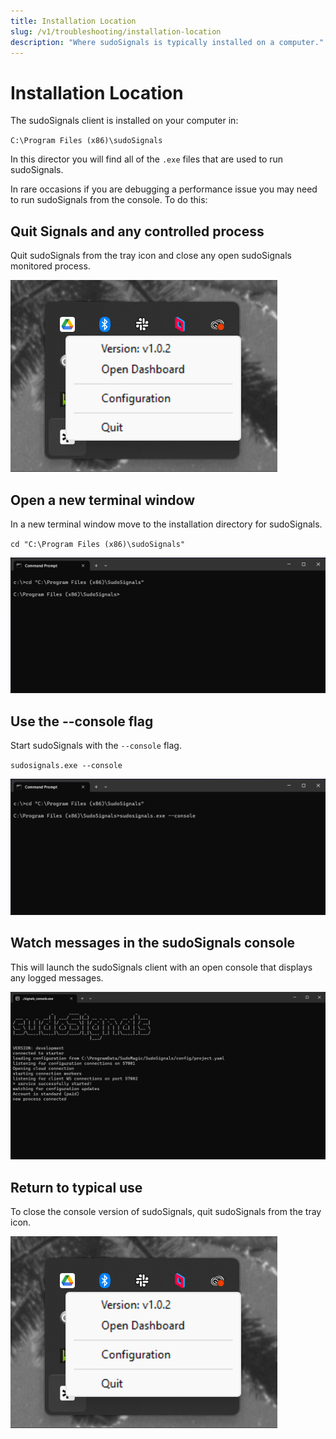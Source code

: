 ```yaml
---
title: Installation Location
slug: /v1/troubleshooting/installation-location
description: "Where sudoSignals is typically installed on a computer."
---
```


# Installation Location


The sudoSignals client is installed on your computer in:  

`C:\Program Files (x86)\sudoSignals`  

In this director you will find all of the `.exe` files that are used to run sudoSignals.   

In rare occasions if you are debugging a performance issue you may need to run sudoSignals from the console. To do this:  

## Quit Signals and any controlled process  

Quit sudoSignals from the tray icon and close any open sudoSignals monitored process.  

![Quit Signals](/img/configure-installation/configure-002.png)

## Open a new terminal window
In a new terminal window move to the installation directory for sudoSignals.  

`cd "C:\Program Files (x86)\sudoSignals"`  

![sudoSignals dir in terminal](/img/installation-location/signals_dir_terminal.png)  

## Use the --console flag
Start sudoSignals with the `--console` flag.  

`sudosignals.exe --console`  

![sudoSignals with console flag](/img/installation-location/signals_with_console_flag.png)  

## Watch messages in the sudoSignals console

This will launch the sudoSignals client with an open console that displays any logged messages.  

![sudoSignals console](/img/installation-location/sudoSignals_console.png)  

## Return to typical use

To close the console version of sudoSignals, quit sudoSignals from the tray icon. 

![Quit Signals](/img/configure-installation/configure-002.png)
